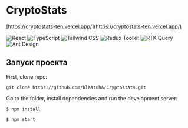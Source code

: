 # CryptoStats

[https://cryptostats-ten.vercel.app/](https://cryptostats-ten.vercel.app/)

![React](https://img.shields.io/badge/-React-61DAFB?style=for-the-badge&logo=react&logoColor=white)
![TypeScript](https://img.shields.io/badge/-TypeScript-007ACC?style=for-the-badge&logo=typescript&logoColor=white)
![Tailwind CSS](https://img.shields.io/badge/-Tailwind%20CSS-38B2AC?style=for-the-badge&logo=tailwind-css&logoColor=white)
![Redux Toolkit](https://img.shields.io/badge/-Redux%20Toolkit-764ABC?style=for-the-badge&logo=redux&logoColor=white)
![RTK Query](https://img.shields.io/badge/-RTK%20Query-4B32C3?style=for-the-badge&logo=redux&logoColor=white)
![Ant Design](https://img.shields.io/badge/-Ant%20Design-0170FE?style=for-the-badge&logo=ant-design&logoColor=white)

## Запуск проекта

First, clone repo:

`git clone https://github.com/blastuha/Cryptostats.git`

Go to the folder, install dependencies and run the development server:

```
$ npm install

$ npm start
